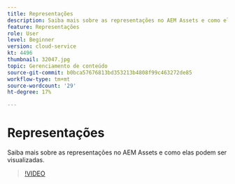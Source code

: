 ```yaml
---
title: Representações
description: Saiba mais sobre as representações no AEM Assets e como elas podem ser visualizadas.
feature: Representações
role: User
level: Beginner
version: cloud-service
kt: 4496
thumbnail: 32047.jpg
topic: Gerenciamento de conteúdo
source-git-commit: b0bca57676813bd353213b4808f99c463272de85
workflow-type: tm+mt
source-wordcount: '29'
ht-degree: 17%

---
```



# Representações

Saiba mais sobre as representações no AEM Assets e como elas podem ser visualizadas.

>[!VIDEO](https://video.tv.adobe.com/v/32047/?quality=12&learn=on&hidetitle=true)